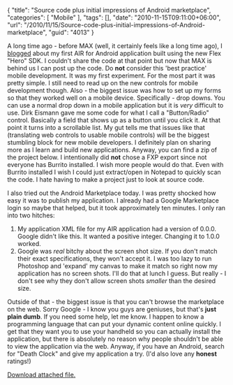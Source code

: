 {
	"title": "Source code plus initial impressions of Android marketplace",
	"categories": [
		"Mobile"
	],
	"tags": [],
	"date": "2010-11-15T09:11:00+06:00",
	"url": "/2010/11/15/Source-code-plus-initial-impressions-of-Android-marketplace",
	"guid": "4013"
}

A long time ago - before MAX (well, it certainly feels like a long time ago), I <a href="http://www.raymondcamden.com/index.cfm/2010/10/21/My-First-Android-Application">blogged</a> about my first AIR for Android application built using the new Flex "Hero" SDK. I couldn't share the code at that point but now that MAX is behind us I can post up the code. Do <b>not</b> consider this 'best practice' mobile development. It was my first experiment. For the most part it was pretty simple. I still need to read up on the new controls for mobile development though. Also - the biggest issue was how to set up my forms so that they worked well on a mobile device. Specifically - drop downs. You can use a normal drop down in a mobile application but it is <i>very</i> difficult to use. Dirk Eismann gave me some code for what I call a "Button/Radio" control. Basically a field that shows up as a button until you click it. At that point it turns into a scrollable list. My gut tells me that issues like that (translating web controls to usable mobile controls) will be the biggest stumbling block for new mobile developers. I definitely plan on sharing more as I learn and build new applications. Anyway, you can find a zip of the project below. I intentionally did <b>not</b> chose a FXP export since not everyone has Burrito installed. I wish more people would do that. Even with Burrito installed I wish I could just extract/open in Notepad to quickly scan the code. I hate having to make a project just to look at source code.

I also tried out the Android Marketplace today. I was pretty shocked how easy it was to publish my application. I already had a Google Marketplace login so maybe that helped, but it took approximately ten minutes. I only ran into two hitches:

<ol>
<li>My application XML file for my AIR application had a version of 0.0.0. Google didn't like this. It wanted a positive integer. Changing it to 1.0.0 worked.
<li>Google was <i>real</i> bitchy about the screen shot size. If you don't match their exact specifications, they won't accept it. I was too lazy to run Photoshop and 'expand' my canvas to make it match so right now my application has no screen shots. I'll do that at lunch I guess. But really - I don't see why they don't allow screen shots <i>smaller</i> than the desired size.
</ol>

Outside of that - the biggest issue is that you can't browse the marketplace on the web. Sorry Google - I know you guys are geniuses, but that's <b>just plain dumb</b>. If you need some help, let me know. I happen to know a programming language that can put your dynamic content online quickly. I get that they want you to use your handheld so you can actually install the application, but there is absolutely no reason why people shouldn't be able to view the application via the web. Anyway, if you have an Android, search for "Death Clock" and give my application a try. (I'd also love any <b>honest</b> ratings!)<p><a href='enclosures/C%3A%5Chosts%5C2009%2Ecoldfusionjedi%2Ecom%5Cenclosures%2Fsrc%2Ezip'>Download attached file.</a></p>